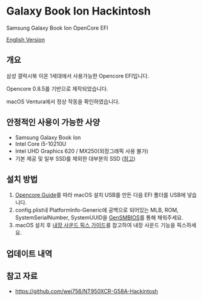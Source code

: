 # Galaxy Book Ion Hackintosh
 Samsung Galaxy Book Ion OpenCore EFI
 
[English Version](./README-ENG.md)

## 개요
삼성 갤럭시북 이온 1세대에서 사용가능한 Opencore EFI입니다.

Opencore 0.8.5를 기반으로 제작되었습니다.

macOS Ventura에서 정상 작동을 확인하였습니다.

## 안정적인 사용이 가능한 사양
- Samsung Galaxy Book Ion
- Intel Core i5-10210U
- Intel UHD Graphics 620 / MX250(외장그래픽 사용 불가)
- 기본 제공 및 일부 SSD를 제외한 대부분의 SSD ([참고](https://dortania.github.io/Anti-Hackintosh-Buyers-Guide/Storage.html))

## 설치 방법
1. [Opencore Guide](https://dortania.github.io/OpenCore-Install-Guide/installer-guide/winblows-install.html)를 따라 macOS 설치 USB를 만든 다음 EFI 폴더를 USB에 넣습니다.
2. config.plist내 PlatformInfo-Generic에 공백으로 되어있는 MLB, ROM, SystemSerialNumber, SystemUUID을 [GenSMBIOS](https://github.com/corpnewt/GenSMBIOS)를 통해 채워주세요.
3. macOS 설치 후 [내장 사운드 픽스 가이드](./Audio%20patch)를 참고하여 내장 사운드 기능을 픽스하세요.

## 업데이트 내역


## 참고 자료
- https://github.com/wei756/NT950XCR-G58A-Hackintosh
